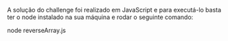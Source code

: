  A solução do challenge foi realizado em JavaScript e para executá-lo basta ter o node instalado na sua máquina e rodar o seguinte comando:


node reverseArray.js
